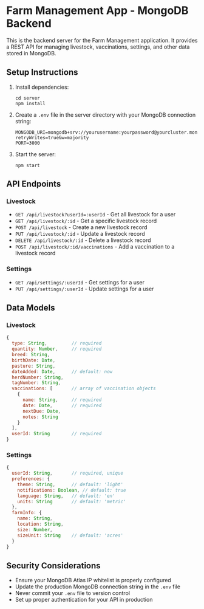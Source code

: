 # Farm Management App - MongoDB Backend

This is the backend server for the Farm Management application. It provides a REST API for managing livestock, vaccinations, settings, and other data stored in MongoDB.

## Setup Instructions

1. Install dependencies:
   ```
   cd server
   npm install
   ```

2. Create a `.env` file in the server directory with your MongoDB connection string:
   ```
   MONGODB_URI=mongodb+srv://yourusername:yourpassword@yourcluster.mongodb.net/?retryWrites=true&w=majority
   PORT=3000
   ```

3. Start the server:
   ```
   npm start
   ```

## API Endpoints

### Livestock

- `GET /api/livestock?userId=:userId` - Get all livestock for a user
- `GET /api/livestock/:id` - Get a specific livestock record
- `POST /api/livestock` - Create a new livestock record
- `PUT /api/livestock/:id` - Update a livestock record
- `DELETE /api/livestock/:id` - Delete a livestock record
- `POST /api/livestock/:id/vaccinations` - Add a vaccination to a livestock record

### Settings

- `GET /api/settings/:userId` - Get settings for a user
- `PUT /api/settings/:userId` - Update settings for a user

## Data Models

### Livestock

```javascript
{
  type: String,         // required
  quantity: Number,     // required
  breed: String,
  birthDate: Date,
  pasture: String,
  dateAdded: Date,      // default: now
  herdNumber: String,
  tagNumber: String,
  vaccinations: [       // array of vaccination objects
    {
      name: String,     // required
      date: Date,       // required
      nextDue: Date,
      notes: String
    }
  ],
  userId: String        // required
}
```

### Settings

```javascript
{
  userId: String,       // required, unique
  preferences: {
    theme: String,      // default: 'light'
    notifications: Boolean, // default: true
    language: String,   // default: 'en'
    units: String       // default: 'metric'
  },
  farmInfo: {
    name: String,
    location: String,
    size: Number,
    sizeUnit: String    // default: 'acres'
  }
}
```

## Security Considerations

- Ensure your MongoDB Atlas IP whitelist is properly configured
- Update the production MongoDB connection string in the `.env` file
- Never commit your `.env` file to version control
- Set up proper authentication for your API in production